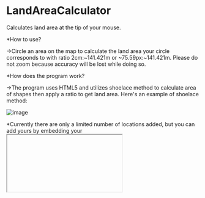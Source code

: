 # LandAreaCalculator

Calculates land area at the tip of your mouse.

*How to use?

->Circle an area on the map to calculate the land area your circle corresponds to with ratio 2cm:~141.421m or ~75.59px:~141.421m. Please do not zoom because accuracy will be lost while doing so.

*How does the program work?

->The program uses HTML5 <canvas> and utilizes shoelace method to calculate area of shapes then apply a ratio to get land area.
Here's an example of shoelace method:

![image](https://github.com/user-attachments/assets/ecaa5c77-6926-490b-88a1-decd5b775b4b)

*Currently there are only a limited number of locations added, but you can add yours by embedding your <iframe> src and setting 1d to ~3919.

*Future changes:

-More locations to come.

-Custom latitude, longtitude,altitude with no need to change source code.

-Improved area calculation algotithms.

-Optimizations.
